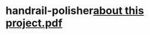 # handrail-polisher[about this project.pdf](https://github.com/onceindecem/handrail-polisher/files/10368630/about.this.project.pdf)
